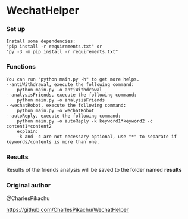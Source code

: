 # WechatHelper

### Set up

```
Install some dependencies:  
"pip install -r requirements.txt" or  
"py -3 -m pip install -r requirements.txt" 
```

### Functions

```
You can run "python main.py -h" to get more helps.
--antiWithdrawal, execute the following command:
	python main.py -o antiWithdrawal
--analysisFriends, execute the following command:
	python main.py -o analysisFriends
--wechatRobot, execute the following command:
	python main.py -o wechatRobot
--autoReply, execute the following command:
	python main.py -o autoReply -k keyword1*keyword2 -c content1*content2
	explain:
	-k and -c are not necessary optional, use "*" to separate if keywords/contents is more than one.
```

### Results

Results of the friends analysis will be saved to the folder named **results**

### Original author

@CharlesPikachu 

https://github.com/CharlesPikachu/WechatHelper

